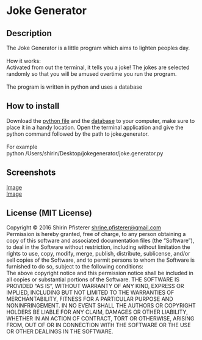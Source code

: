 # Joke Generator 

## Description
The Joke Generator is a little program which aims to lighten peoples day. <br><br>
How it works:<br>
Activated from out the terminal, it tells you a joke! The jokes are selected randomly so that you will be amused overtime you run the program.
<br><br>
The program is written in python and uses a database
## How to install
Download the [python file](joke.generator.py) and the [database](database.py) to your computer, make sure to place it in a handy location. Open the terminal application and give the python command followed by the path to joke.generator.<br><br>
For example<br>
python /Users/shirin/Desktop/jokegenerator/joke.generator.py

## Screenshots
[Image](1.png)<br>
[Image](2.png)<br>

## License (MIT License)
Copyright © 2016 Shirin Pfisterer shrine.pfisterer@gmail.com<br>
Permission is hereby granted, free of charge, to any person obtaining a copy of this software and associated documentation files (the “Software”), to deal in the Software without restriction, including without limitation the rights to use, copy, modify, merge, publish, distribute, sublicense, and/or sell copies of the Software, and to permit persons to whom the Software is furnished to do so, subject to the following conditions:<br>
The above copyright notice and this permission notice shall be included in all copies or substantial portions of the Software.
THE SOFTWARE IS PROVIDED “AS IS”, WITHOUT WARRANTY OF ANY KIND, EXPRESS OR IMPLIED, INCLUDING BUT NOT LIMITED TO THE WARRANTIES OF MERCHANTABILITY, FITNESS FOR A PARTICULAR PURPOSE AND NONINFRINGEMENT. IN NO EVENT SHALL THE AUTHORS OR COPYRIGHT HOLDERS BE LIABLE FOR ANY CLAIM, DAMAGES OR OTHER LIABILITY, WHETHER IN AN ACTION OF CONTRACT, TORT OR OTHERWISE, ARISING FROM, OUT OF OR IN CONNECTION WITH THE SOFTWARE OR THE USE OR OTHER DEALINGS IN THE SOFTWARE.



			
